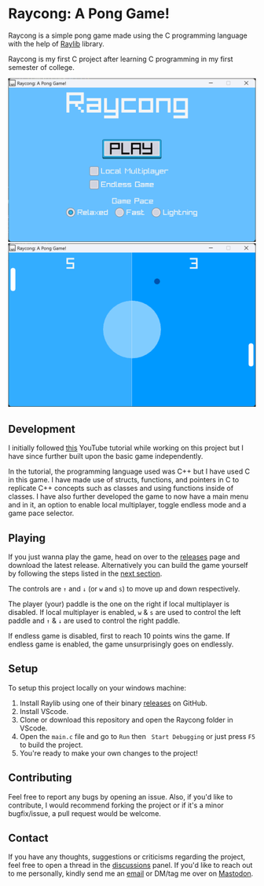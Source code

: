 # Raycong: A Pong Game!

Raycong is a simple pong game made using the C programming language with the help of [Raylib](https://www.raylib.com) library.

Raycong is my first C project after learning C programming in my first semester of college.

![Main Menu Screenshot](resources/Main%20Menu%20Screenshot.png)
![Gameplay Screenshot](resources/Gameplay%20Screenshot.png)

## Development
I initially followed [this](https://youtu.be/VLJlTaFvHo4) YouTube tutorial while working on this project but I have since further built upon the basic game independently.

In the tutorial, the programming language used was C++ but I have used C in this game. I have made use of structs, functions, and pointers in C to replicate C++ concepts such as classes and using functions inside of classes. I have also further developed the game to now have a main menu and in it, an option to enable local multiplayer, toggle endless mode and a game pace selector. 

## Playing
If you just wanna play the game, head on over to the [releases](https://github.com/arnavkumr/raycong/releases) page and download the latest release. Alternatively you can build the game yourself by following the steps listed in the [next section](#setup).

The controls are ```↑``` and ```↓``` (or ```w``` and ```s```) to move up and down respectively. 

The player (your) paddle is the one on the right if local multiplayer is disabled. If local multiplayer is enabled,  ```w``` & ```s``` are used to control the left paddle and ```↑``` & ```↓``` are used to control the right paddle.

If endless game is disabled, first to reach 10 points wins the game. If endless game is enabled, the game unsurprisingly goes on endlessly.

## Setup
To setup this project locally on your windows machine:
1. Install Raylib using one of their binary [releases](https://github.com/raysan5/raylib/releases) on GitHub.
2. Install VScode. 
3. Clone or download this repository and open the Raycong folder in VScode. 
4. Open the ```main.c``` file and go to ```Run``` then ``` Start Debugging```  or just press ```F5``` to build the project. 
5. You're ready to make your own changes to the project!

## Contributing
Feel free to report any bugs by opening an issue. Also, if you'd like to contribute, I would recommend forking the project or if it's a minor bugfix/issue, a pull request would be welcome.

## Contact
If you have any thoughts, suggestions or criticisms regarding the project, feel free to open a thread in the [discussions](https://github.com/arnavkumr/raycong/discussions) panel. If you'd like to reach out to me personally, kindly send me an [email](mailto:contact@arnav.me) or DM/tag me over on [Mastodon](https://fosstodon.org/@arnav).